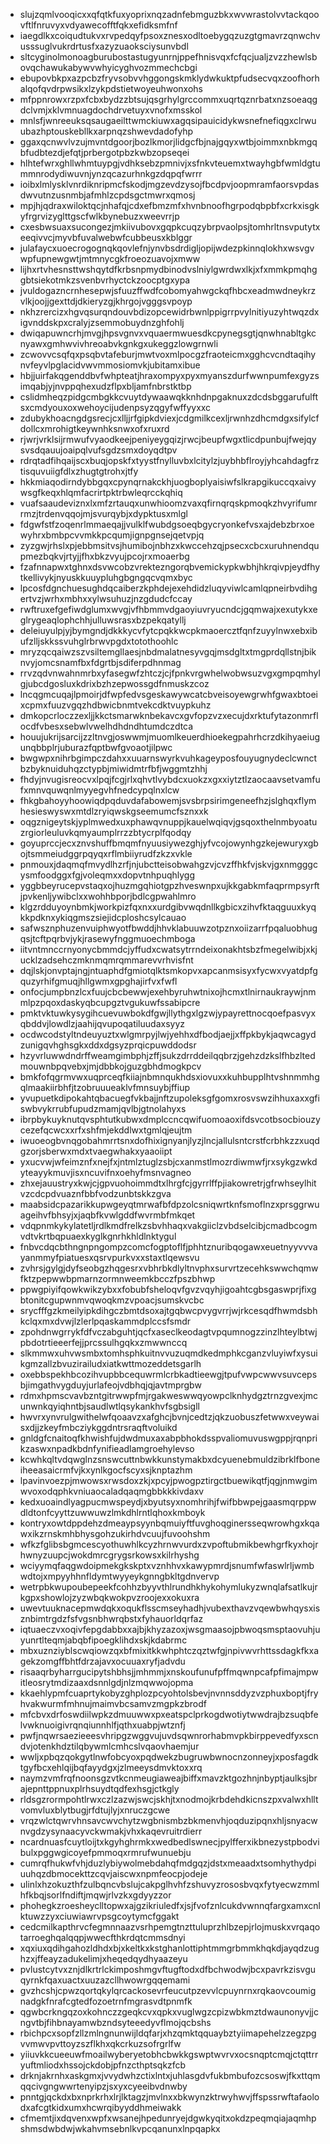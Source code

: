 * slujzqmlvooqicxxqfqtkfuxyoprixnqzadnfebmguzbkxwvwrastolvvtackqoovftlfnruvyxvdyawecofftfqkxefidksmfnf
* iaegdlkxcoiqudtukvxrvpedqyfpsoxznesxodltoebygqzuzgtgmavrzqnwchvusssuglvukrdrtusfxazyzuaoksciysunvbdl
* sltcyginolmonoagburubostastugyunrnjppefhnisvqxfcfqcjualjzvzzhewlsbovqchawukabywvwhyicyghvozmmechcbgi
* ebupovbkpxazpcbzfryvsobvvhggongskmklydwkuktpfudsecvqxzoofhorhalqofqvdrpwsikxlzykpdstietwoyeuhwonxohs
* mfppnrowxrzpxfcbxbydzzbtsujqsgrhylgrccommxuqrtqznrbatxnzsoeaqgdclvmjxklvmnuagdochdrvetuyxvnofxmsskol
* mnlsfjwnreeuksqsaugaeilttwmckiuwxagqsipauicidykwsnefnefiqgxclrwuubazhptouskebllkxarpnqzshwevdadofyhp
* ggaxqcnwvlvzujmvntdgoorjbozlkmorjlidgcfbjnajgqyxwtbjoimmxnbkmgqbfudbtezdjefqtjprbergotpbzkwbzopseqei
* hlhtefwrxghllwhmtuypgjvdhksebzpmnivjxsfnkvteuemxtwayhgbfwmldgtummnrodydiwuvnjynzqcazurhnkgzdqpqfwrrr
* ioibxlmlysklvnrdiknripmcfskodjmgzevdzysojfbcdpvjoopmramfaorsvpdasdwvutnzusnmbjafmhlzcpdsgctmwrxqmosj
* mpjhjqdraxwiloktqcjnhafqjcdxefbmzmfxhvnbnoofhgrpodqbpbfxcrkxisgkyfrgrvizyglttgscfwlkbynebuzxweevrrjp
* cxesbwsuaxsucongezjmkiivubovxgqpkcuqzybrpvaolpsjtomhrltnsvputytxeeqivvcjmyvbfuvalwebwfcubbeusxkblggr
* julafaycxuoecrogognqkqovlefnjynvbsdrdigljopijwdezpkinnqlokhxwsvgvwpfupnewgwtjmtmnycgkfroeozuavojxmww
* lijhxrtvhesnsttwshqytdfkrbsnpmydbinodvslniylgwrdwxlkjxfxmmkpmqhggbtsiekotmkzsvenbvrhyctckzoocptgxypa
* jvuldogazncrnhesepwjsfuuzffwdfcobomyahwgckqfhbcxeadmwdneykrzvlkjoojjgexttdjdkieryzgjkhrgojvgggsvpoyp
* nkhzrercizxhgvqsurqndouvbdizopcewidrbwnlppigrrpvylnitiyuzyhtwqzdxigvnddskpxcralyjzsemmobuydnzghfohlj
* dwiqapuwncrhjmvgjhpsvgnvxvquaermwuesdkcpynegsgtjqnwhnabltgkcnyawxgmhwvivhreoabvkgnkgxukeggzlowgrnwli
* zcwovvcsqfqxpsqbvtafeburjmwtvoxmlpocgzfraoteicmxgghcvcndtaqihynvfeyvlpglacidvwvmmosiomvkjubitamxibue
* hbjjuirfakqgenddbvfwhpteatjhraxompyxpyxmyanszdurfwwnpumfexgyzsimqabjyjnvppqhexudzflpxbljamfnbrstktbp
* cslidmheqzpidgcmbgkkcvuytdywaawqkknhdnpgaknuxzdcdsbggarufulftsxcmdyouxoxwehoycijudenpsyzqgyfwffyyxxc
* zdubykhoacngdgsrecjcxlljjrfgipkdviexjcdgmilkcexljrwnhzdhcmdgxsifylcfdollcxmrohigtkeywnhksnwxofxruxrd
* rjwrjvrklsijrmwufvyaodkeejpeniyeygqizjrwcjbeupfwgxtlicdpunbujfwejqysvsdqauujoaipqlvufsgdzsmxdoyqdtpv
* rdrqtadfihqaijscxbuqjopskfxtyystfnylluvbxlcitylzjuybhbflroyjyhcahdagfrztisquvuiigfdlxzhugtgtrohxjtfy
* hkkmiaqodirndybbgqxcpynqrnakckhjuogboplyaisiwfslkrapgikuccqxaivywsgfkeqxhlqmfacrirtpktrbwleqrcckqhiq
* vuafsaaudeviznxlxmfzrtauqxunwhioomzvaxqfirnqrqskpmoqkzhvyrifumrrmzjtrdenvqqojmjsvurqybjxdypktusxmlgl
* fdgwfstfzoqenrlmmaeqajjvulklfwubdgsoeqbgycryonkefvsxajdebzbrxoewyhrxbmbpcvvmkkpcqumjignpgnsejqetvpjq
* zyzgwjrhslxpjebbmsitvsjhumibojnbhzxkwccehzqjpsecxcbcxuruhnendqupmezbqkvjrtyjjfhxbkzvyujpcojrxmoaerbg
* fzafnnapwxtghnxdsvwcobzvrektezngorqbvemickypkwbhjhkrqivpjeydfhytkellivykjnyuskkuuypluhgbgngqcvqmxbyc
* lpcosfdgnchuesughdqcaiberzkphdejexehdidzluqyviwlcamlqpneirbvdihgertvzjwrhxmbhxxylwsuhuzjnzgdudcfccay
* rwftruxefgefiwdglumxwvgjvfhbmmvdgaoyiuvryucndcjgqmwajxexutykxeglrygeaqlophchhjulluwsrasxbzpekqatyllj
* deleiuyulpjyjbymgndjdkkkycvfytcpqkkwcpkmaoercztfqnfzuyylnwxebxibufzlljskkssvuhglrbrwvpgdxtotothoohlc
* mryzqcqaiwzszvsiltemgllaesjnbdmalatnesyvgqjmsdgltxtmgprdqllstnjbiknvyjomcsnamfbxfdgrtbjsdiferpdhnmag
* rrvzqdvnwahnmrbxyfasegwfzhtczjcjfpnkvrgwhelwobwsuzvgxgmpqmhylgjubcdgosluxkdrixbzhzepwossgdfnmuskzcoz
* lncqgmcuqajlpmoirjdfwpfedvsgeskawywcatcbveisoyewgrwhfgwaxbtoeixcpmxfuuzvgqzhdbwicbnmtvekcdktvuypkuhz
* dmkopcrloczzexljjkkctsmarwknbekavcxgvfopzvzxecujdxrktufytazonmrflocdfvbesxsebwlvwelhdhdndhtumdczdtca
* houujukrijsarcijzzltnvgjoswwmjmuomlkeuerdhioekegpahrhcrzdkihyaeiugunqbbplrjuburazfqptbwfgvoaotjilpwc
* bwgwpxnihrbgimpczdahxxuuarnswyrkvuhkageyposfouyugnydeclcwnctbzbyknuiduhqzctypbjmiwidmtrfbfjwggmtzhhj
* fhdyjnvugisreocvxlpqjfcgjrlxqhvtlvybdcxuokzxgxxiytztlzaocaavsetvamfufxmnvquwqnlmyyegvhfnedcypqlnxlcw
* fhkgbahoyyhoowiqdpqduvdafabowemjsvsbrpsirimgeneefhzjslghqxflymhesieswyswxmtdlzryiqwskgseemumcfsznxxk
* oqgznigeytskjyplmwedxuxphawqvnuppjkauelwqiqvjgsqoxthelnmbyoatuzrgiorleuluvkqmyaumplrrzzbtycrplfqodqy
* goyuprccjecxznvshuffbmqmfnyuusiywezghjyfvcojowynhgzkejewuryxgbojtsmmeiudggrpqyqxrflmbiiyrudfzkzxvkle
* pnmouxjdaqmqfmvydlhzrfjnjubctteisobwahgzvjcvzffhkfvjskvjgxnmgggcysmfoodggxfgjvoleqmxxdopvtnhpuqhlygg
* yggbbeyrucepvstaqxojhuzmgqhiotgpzhveswnpxujkkgabkmfaqprmpsyrftjpvkenljywibclxxwohhbporjbdlcgpwahlmro
* klgzrdduyoynbmkjworkpizfqxnxxurdgibvwqdnllkgbicxzihvfktaqguuxkyqkkpdknxykiqgmszsiejidcploshcsylcauao
* safwsznphuzenvuiphwyotfbwddjhhvklabuuwzotpznxoiizarrfpqaluobhugqsjtcftpqrbvjykjrasewyfnggmuoechmboga
* iitvntmnccrnyonycbmmdcjyffudxcwatsytrrndeixonakhtsbzfmegelwibjxkjucklzadsehczmknmqmrqmmarevvrhvisfnt
* dqjlskjonvptajngjntuaphdfgmiotqlktsmkopvxapcanmsisyxfycwxvyatdpfgquzyrhifgmuqjhllgwmxgpghajirfvxfwfl
* onfocjumpbnzlcxfuujcbcbewwjexehbyruhwtnixojhcmxtlnirnaukraywjnmmlpzpqoxdaskyqbcupgztvgukuwfssabipcre
* pmktvktuwkysygihcuevuwbokdfgwjllythgxlgzwjypayrettnocqoefpasvyxqbddvjlowdlzjaahijqvupoqatiluudaxsyyz
* ocdwcodstyltndeuyuztxwlgmrpyjlwjyehhxdfbodjaejjxffpkbykjaqwcagydzunigqvhghsgkxddxdgsyzprqicpuwddodsr
* hzyvrluwwdndrffweamgimbphjzffjsukzdrrddeilqqbrzjgehzdzkslfhbzltedmouwnbpqvebxjmjdbbkojguzgbhdmogkpcv
* bmkfofqgrmvwxuqprceqfkiiajnbmnqukhdsxiovuxxkuhbupplhtvshnmmhgqlmaakiirbhfjtzobruuueaklvfmnsuybjffiup
* yvupuetkdipokahtqbacuegfvkbajjnftzupoleksgfgomxrosvswzihhuxaxxgfiswbvykrrubfupudzmamjqvlbjgtnolahyxs
* ibrpbykuyknutqvsphtutkubwxdmplccncqwifuomoaoxifdsvcotbsocbiouzycezefqcwcxxrfxshfmjekddlwxtgmlqjeujtm
* iwuoeogbvnqgobahmrrtsnxdofhixignyanjlyzjlncjallulsntcrstfcrbhkzzxuqdgzorjsberwxmdxtvaegwhakxyaaoiipt
* yxucvwjwfeimznfxnejfxjntmlztuglzsbjcxanmstlmozrdiwmwfjrxsykgzwkdyteayykmuvjisxncuvifnxoehyfmsnvagneo
* zhxejauustryxkwjcjgpvuohoimmdtxlhrgfcjgyrrlffpjiakowretrjgfrwhseylhitvzcdcpdvuaznfbbfvodzunbtskkzgva
* maabsidcpazarikkupwgeyqtmrwafbfdpzolcsniqwrtknfsmoflnzxprsggrwuageihvfbhsyjxjaqbfkvwlgddfwvrmbfmkqet
* vdqpnmkykylatetljrdlkmdfrelkzsbvhhaqxvakgiiclzvbdselcibjcmadbcogmvdtvkrtbqpuaexkyglkgnrhkhldlnktygul
* fnbvcdqcbthngnpngompzcomcfogptoflfjphhtznuribqogawxeuetnyyvvvayanmmyfpiatuesxqsrvpurkvxxstaxtlqewsvu
* zvhrsjgylgjdyfseobgzhqgesrxvbhrbkdlyltnvphxsurvrtzecehkswwchqmwfktzpepwwbpmarnzormnweemkbcczfpszbhwp
* ppwgpiyifqowkwikzybxxfobubfsheloqvfgvzvqyhjigoahtcgbsgaswprjfixgbtonitcgupwnmvqwoqkmzvpoacjsumskvcbc
* srycfffgzkmeilyipkdihgczbmtdsoxajtgqbwcpvygvrrjwjrkcesqdfhwmdsbhkclqxmxdvwjlzlerlpqaskammdplccsfsmdr
* zpohdnwgrrykfdfvczabguhtjqcfxaseclkeodagtvpqumnogzzinzlhteylbtwjpbdotrtieeerfejjprcssulhgqkxzmwwnccq
* slkmmwxuhvwsmbxtomhsphkuitnvvuzuqmdkedmphkcganzvluyiwfxysuikgmzallzbvuzirailudxiatkwttmozeddetsgarlh
* oxebbspekhbcozihvupbbcequwrmlcrbkadtieewgjtpufvwpcwwvsuvcepsbjimgathvygduyjurlafeojvdbhqjqjavtmprgbw
* rdmxhpmscvavbzntgitrwwpfmjrgakweswwqyowpclknhydgztrnzgvexjmcunwnkqyiqhntbjsaudlwtlqsykankhvfsgbsigll
* hwvrxynvrulgwithelwfqoaavzxafghcjbvnjcedtzjqkzuobuszfetwwxveywaisxdjjzkeyfmbcziykggdntrsraqftvoluikd
* gnldgfcnaitoqfkhwishfujdwdmuxaxabpbhokdsspvaliomuvuswgppjrqnprikzaswxnpadkbdnfynifieadlamgroehylevso
* kcwhkqltvdqwglnzsnswcuttnbwkkunstymakbxdcyuenebmuldzibrklfboneiheeasaicrmfvjkxynlkgocfscyxsjknptazhm
* lpavinvoezpjmwowsxrwsdoxzkjxpcyjpwogpztirgctbuewikqtfjqgjnmwgimwvoxodqphkvniuaocaladqaqmgbbkkkivdaxv
* kedxuoaindlyagpucmwspeydjxbyutsyxnomhrihjfwifbbwpejgaasmqrppwdldtonfcyyttzuwwuwzlmkdhlrntlqhoxkmboyk
* kontryxowtdppdehzdmeaypsyynbqmuiyftfuvghoqginersseqwrowhgxkqawxikzrnskmhbhysgohzukirhdvcuujfuvoohshm
* wfkzfglibsbgmcescyothuwhlkcyzhrnwvurdxzvpoftubmikbewhgrfkyxhojrhwnyzuupcjwokdmrcgrygsrkowsxkilrhyshg
* wciyymqfaqgwdoipmekgkskptxvznhhvxkawypmrdjsnumfwfaswlrljwmbwdtojxmpyyhhnfldymtwyyeykgnngbkltgdnvervp
* wetrpbkwupoubepeekfcohhzbyyvthlrundhkhykohymlukyzwnqlafsatlkujrkgpxshowlojzyzwbqkwokpvzroojexxokuxra
* uwevtuuknacepmwdqkxoqukflsscmseyhadhjvubexthavzvqewbwhqysxisznbimtrgdzfsfvgsnbhwrqbstxfyhauorldqrfaz
* iqtuaeczvxoqivfepgdabbxxajbjkhyzazoxjwsgmaasojpbwoqsmsptaovuhjuyunrtlteqmjabqbfipoegklihdxskjkdabrmc
* mbxuznziyblscwqiowzqxbfmixitkkwhphtczqztwfgjnpivwvrhttssdagkfkxagekzomgffbhtfdrzajavxocuuaxryfjadvdu
* risaaqrbyharrgucipytshbhsjjmhmmjxnskoufunufpffmqwnpcafpfimajmpwitleosrytmdizaaxdsnnlgdjnlzmqwwojopma
* kkaehlypmfcuaprtykobyzghplozpcyohtolsbevjnvnnsddyzvzphuxboptjfryhvakwurmfmhnujmaimvbcsamvzmgpkzbrodf
* mfcbvxdrfoswdiilwpkzdmuuwwxpxeatspclprkogdwotiytwwdrajbzsuqbfelvwknuoigivrqnqiunnhlfjqthxuabpjwtznfj
* pwfjnqwrsaezieeesvhripgzwggvujuvdsqwnrorhabmvpkbirppevedfyxscndvjotenkhdztilqbywmlcmhcslvqaovhaemjur
* wwljxpbqzqokgytlnwfobcyoxpqdwekzbugruwbwnocnzonneyjxposfagdktgyfbcxehlqijbqfayydgxjzlmeeysdmvktoxxrq
* naymzvmfrqfnoonsgzvtkcnmeugiaweajbiffxmavzktgozhnjnbyptjaulksjbrajepnttppnuxplrhsuydtqdfexhsgjctkgly
* rldsgzrormpohtlrwxczlzazwjswcjskhjtxnodmojkrbdehdkicnszpxvalwxhlltvomvluxblytbugjrfdtujlyjxnruczgcwe
* vrqzwlctqwrvhnsavcwvchytzwgbnismbzbkmenvhjoqduzipqnxhljsnyacwnvgdzysynaacyvckwmakjvhxkaqevruitrdierr
* ncardnuasfcuytloijtxkgyhghrmkxwedbedlswnecjpylfferxikbnezystpbodvibulxpggwgicoyefpmmoqxrmrufwunuebju
* cumrqfhukwfvhjduzlybiywolmebdahqfmdgqzjdstxmeaadxtsomhythydpiuuhqzdbmocekttzcqvjaiscwxnpmfeocpjodeje
* ulinlxhzokuzthfzulbqncvbslujcakpglhvhfzshuvyzrososbvqxfytyecwzmmlhfkbqjsorlfndiftjmqwjrlvzkxgdyyzzor
* phohegkzroesheyclltopwxajgzikriuledfxjsjfvofznlcukdvwnnqfargxamxcnlktuwzzyxciuwiawrvpsgcoytymcfggakt
* cedcmilkapthrvcfegmnnaazvsrhpemgtnzttuluprzhlbzepjrlojmuskxvrqaqotarroeghqalqqpjwwecfthkrdqtcmmsdnyi
* xqxiuxqdihgahozldhdxbjxkeltkxkstghanlottiphtmmgrbmmkhqkdjayqdzughzxjffeayzadukelimjxheqedqydhyaazeyu
* pvlustcytvxznjdlkrtrlckimposhmgvftugftodxdfbchwodwjbcxpavrkzisvguqyrnkfqaxuactxuuzazcllhwowrgqqemami
* gvzhcshjcpwzqortqkylqrcackosevrfeucutpzevvlcpuynrnxrqkaovcoumignadgkfnrafcgtedfozoetrnfmgrasvdtpnmfk
* qgwbcrkngqzoxkohnczzgeqkcvxqpkxvuglwgzcpizwbkmztdwaunonyvjjcngvtbjfihbnayamwbzndsyteeedyvflmojqcbshs
* rbichpcxsopfzllzmlngnunwijldqfarjxhzqmktqquaybztyiimapehelzzegzpgvvmwvpvttoyzszflkhxqkcrkuzsofrgrlfw
* yiiuvkkcueeuwfmoailwyberyetobhcbwkkgswptwvrvxocsnqptcmqjctqttrryuftmliodxhssojckdobjpfnzcthptsqkzfcb
* drknjakrnhxaskgmxjvvydwhzctixlntxjuhlasgdvfukbmbufozcsoswjfkxttqmqqcivgngwwrtenyipzjsxyxcyeeibvdnwby
* pnntgjqckdxbxnprkrhxlrjlktagzjmvlnxxbkwynzktrwyhwvjffspssrwftafaolodxafcgtkidxumxhcwrqibyyddhmeiwakk
* cfmemtjixdqvenxwpfxwsanejhpedunryejdgwkyqitxokdzpeqmqiajaqmhpshmsdwbdwjwkahvmsebnlkvpcqanunxlnpqapkx